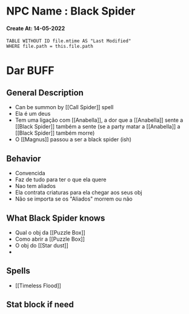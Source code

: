 # NPC Name : Black Spider
#### Create At: 14-05-2022
```dataview  
TABLE WITHOUT ID file.mtime AS "Last Modified"  
WHERE file.path = this.file.path  
```
# Dar BUFF 
## General Description
- Can be summon by [[Call Spider]] spell
- Ela é um deus
- Tem uma ligação com [[Anabella]], a dor que a [[Anabella]] sente a [[Black Spider]] também a sente (se a party matar a [[Anabella]] a [[Black Spider]] também morre)
- O [[Magnus]] passou a ser a black spider (ish) 
## Behavior
- Convencida
- Faz de tudo para ter o que ela quere
- Nao tem aliados
- Ela contrata criaturas para ela chegar aos seus obj
- Não se importa se os "Aliados" morrem ou não


## What Black Spider knows
- Qual o obj da [[Puzzle Box]] 
- Como abrir a [[Puzzle Box]]
- O obj do [[Star dust]]
- 

## Spells
- [[Timeless Flood]] 


## Stat block if need

